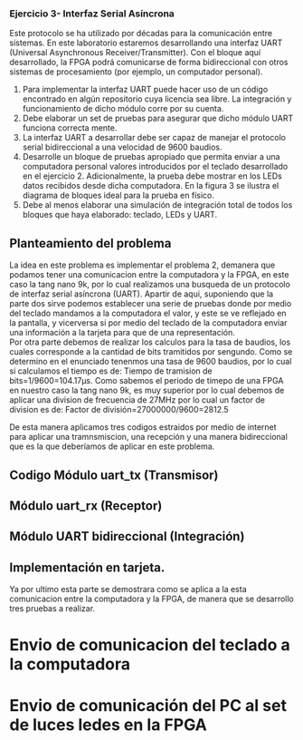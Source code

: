 ###  Ejercicio 3- Interfaz Serial Asíncrona

 Este protocolo se ha utilizado por décadas para la comunicación entre sistemas. En este laboratorio
 estaremos desarrollando una interfaz UART (Universal Asynchronous Receiver/Transmitter). Con
 el bloque aquí desarrollado, la FPGA podrá comunicarse de forma bidireccional con otros sistemas
 de procesamiento (por ejemplo, un computador personal).

1. Para implementar la interfaz UART puede hacer uso de un código encontrado en algún
 repositorio cuya licencia sea libre. La integración y funcionamiento de dicho módulo corre
 por su cuenta.
2. Debe elaborar un set de pruebas para asegurar que dicho módulo UART funciona correcta
mente.
3.  La interfaz UART a desarrollar debe ser capaz de manejar el protocolo serial bidireccional
 a una velocidad de 9600 baudios.
4. Desarrolle un bloque de pruebas apropiado que permita enviar a una computadora personal
 valores introducidos por el teclado desarrollado en el ejercicio 2. Adicionalmente, la prueba
 debe mostrar en los LEDs datos recibidos desde dicha computadora. En la figura 3 se ilustra
 el diagrama de bloques ideal para la prueba en físico. 
5. Debe al menos elaborar una simulación de integración total de todos los bloques que haya
 elaborado: teclado, LEDs y UART.

## Planteamiento del problema
La idea en este problema es implementar el problema 2, demanera que podamos tener una comunicacion entre la computadora y la FPGA, en este caso la tang nano 9k, por lo cual realizamos una busqueda de un protocolo de interfaz serial asíncrona (UART).
Apartir de aqui, suponiendo que la parte dos sirve podemos establecer una serie de pruebas donde por medio del teclado mandamos a la computadora el valor, y este se ve reflejado en la pantalla, y vicerversa si por medio del teclado de la computadora enviar una información a la tarjeta para que de una representación.  
Por otra parte debemos de realizar los calculos para la tasa de baudios, los cuales corresponde a la cantidad de bits tramitidos por sengundo. Como se determino en el enunciado tenenmos una tasa de 9600 baudios, por lo cual si calculamos el tiempo es de: Tiempo de tramision de bits=1/9600=104.17μs. 
Como sabemos el periodo de timepo de una FPGA en nuestro caso la tang nano 9k, es muy superior por lo cual debemos de aplicar una division de frecuencia de 27MHz por lo cual un factor de division es de: Factor de división=27000000/9600=2812.5 

De esta manera aplicamos tres codigos estraidos por medio de internet para aplicar una tramnsmiscion, una recepción y una manera bidireccional que es la que deberíamos de aplicar en este problema.
## Codigo  Módulo uart_tx (Transmisor)
[]()
## Módulo uart_rx (Receptor)
[]()
## Módulo UART bidireccional (Integración)
[]()
## Implementación en tarjeta. 
Ya por ultimo esta parte se demostrara como se aplica a la esta comunicacion entre la computadora y la FPGA, de manera que se desarrollo tres pruebas a realizar.
# Envio de comunicacion del teclado a la computadora

# Envio de comunicación del PC al set de luces ledes en la FPGA
